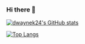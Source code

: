 ### Hi there 👋
[![dwaynek24's GitHub stats](https://github-readme-stats.vercel.app/api?username=dwaynek24)](https://github.com/yourUserName/github-readme-stats)

[![Top Langs](https://github-readme-stats.vercel.app/api/top-langs/?username=dwaynek24&layout=compact)](https://github.com/dwaynek24/github-readme-stats)
<!--
**dwaynek24/dwaynek24** is a ✨ _special_ ✨ repository because its `README.md` (this file) appears on your GitHub profile.

Here are some ideas to get you started:

- 🔭 I’m currently working on ...
- 🌱 I’m currently learning ...
- 👯 I’m looking to collaborate on ...
- 🤔 I’m looking for help with ...
- 💬 Ask me about ...
- 📫 How to reach me: ...
- 😄 Pronouns: ...
- ⚡ Fun fact: ...
-->
